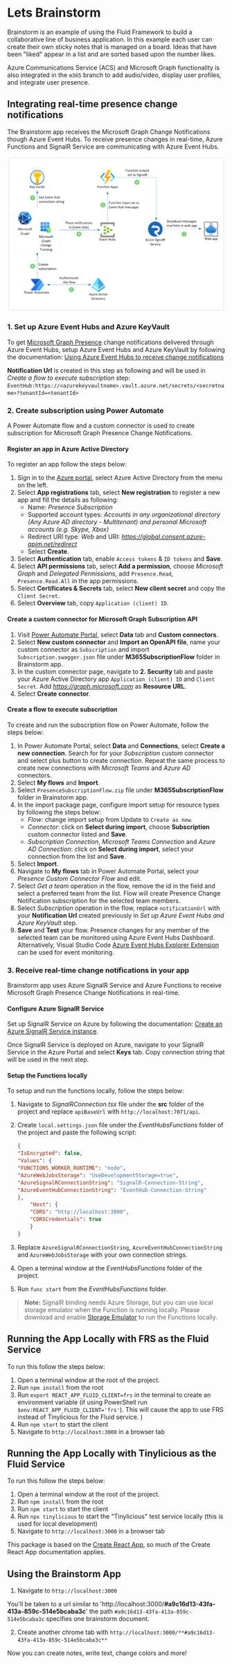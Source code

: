 # Lets Brainstorm

Brainstorm is an example of using the Fluid Framework to build a collaborative line of business application. In this example each user can create their own sticky notes that is managed on a board. Ideas that have been "liked" appear
in a list and are sorted based upon the number likes. 

Azure Communications Service (ACS) and Microsoft Graph functionality is also integrated in the `m365` branch to add audio/video, display user profiles, and integrate user presence.

## Integrating real-time presence change notifications 

The Brainstorm app receives the Microsoft Graph Change Notifications though Azure Event Hubs. To receive presence changes in real-time, Azure Functions and SignalR Service are communicating with Azure Event Hubs.

![Real-time notification architectural diagram](./Images/BrainstormAppM365.png) 

### 1. Set up Azure Event Hubs and Azure KeyVault
 
To get [Microsoft Graph Presence](https://docs.microsoft.com/graph/api/presence-get?view=graph-rest-1.0&tabs=http&WT.mc_id=m365-37017-aycabas) change notifications delivered through Azure Event Hubs, setup Azure Event Hubs and Azure KeyVault by following the documentation: [Using Azure Event Hubs to receive change notifications](https://docs.microsoft.com/graph/change-notifications-delivery?WT.mc_id=m365-37017-aycabas#using-azure-event-hubs-to-receive-change-notifications)

**Notification Url** is created in this step as following and will be used in *Create a flow to execute subscription* step:
`EventHub:https://<azurekeyvaultname>.vault.azure.net/secrets/<secretname>?tenantId=<tenantId>`

### 2. Create subscription using Power Automate

A Power Automate flow and a custom connector is used to create subscription for Microsoft Graph Presence Change Notifications. 

#### Register an app in Azure Active Directory

To register an app follow the steps below:

1. Sign in to the [Azure portal](https://portal.azure.com), select Azure Active Directory from the menu on the left.
1. Select **App registrations** tab, select **New registration** to register a new app and fill the details as following:
    - Name: *Presence Subscription*
    - Supported account types: *Accounts in any organizational directory (Any Azure AD directory - Multitenant) and personal Microsoft accounts (e.g. Skype, Xbox)*
    - Redirect URI type: *Web* and URI: *https://global.consent.azure-apim.net/redirect*
    - Select **Create**.
1. Select **Authentication** tab, enable `Access tokens` & `ID tokens` and **Save**.
1. Select **API permissions** tab, select **Add a permission**, choose *Microsoft Graph* and *Delegated Permissions*, add `Presence.Read`, `Presence.Read.All` in the app permissions.
1. Select **Certificates & Secrets** tab, select **New client secret** and copy the `Client Secret`.
1. Select **Overview** tab, copy `Application (client) ID`.

#### Create a custom connector for Microsoft Graph Subscription API

1. Visit [Power Automate Portal](https://flow.microsoft.com), select **Data** tab and **Custom connectors**.
1. Select **New custom connector** and **Import an OpenAPI file**, name your custom connector as `Subscription` and import `Subscription.swagger.json` file under **M365SubscriptionFlow** folder in Brainstorm app.
1. In the custom connector page, navigate to **2. Security** tab and paste your Azure Active Directory app `Application (client) ID` and `Client Secret`. Add *https://graph.microsoft.com* as **Resource URL**.
1. Select **Create connector**.

#### Create a flow to execute subscription

To create and run the subscription flow on Power Automate, follow the steps below:

1. In Power Automate Portal, select **Data** and **Connections**, select **Create a new connection**. Search for for your *Subscription* custom connector and select plus button to create connection. Repeat the same process to create new connections with *Microsoft Teams* and *Azure AD* connectors. 
1. Select **My flows** and **Import**.
1. Select `PresenceSubscriptionFlow.zip` file under **M365SubscriptionFlow** folder in Brainstorm app.
1. In the import package page, configure import setup for resource types by following the steps below:
    - *Flow*: change import setup from Update to `Create as new`.
    - *Connector*: click on **Select during import**, choose **Subscription** custom connector listed and **Save**.
    - *Subscription Connection*, *Microsoft Teams Connection* and *Azure AD Connection*: click on **Select during import**, select your connection from the list and **Save**.
1. Select **Import**.
1. Navigate to **My flows** tab in Power Automate Portal, select your *Presence Custom Connector Flow* and edit.
1. Select *Get a team* operation in the flow, remove the id in the field and select a preferred team from the list. Flow will create Presence Change Notification subscription for the selected team members.
1. Select *Subscription* operation in the flow, replace `notificationUrl` with your **Notification Url** created previously in *Set up Azure Event Hubs and Azure KeyVault* step.
1. **Save** and **Test** your flow. Presence changes for any member of the selected team can be monitored using Azure Event Hubs Dashboard. Alternatively, Visual Studio Code [Azure Event Hubs Explorer Extension](https://marketplace.visualstudio.com/items?itemName=Summer.azure-event-hub-explorer&WT.mc_id=m365-37017-aycabas) can be used for event monitoring.  

### 3. Receive real-time change notifications in your app

Brainstorm app uses Azure SignalR Service and Azure Functions to receive Microsoft Graph Presence Change Notifications in real-time.

#### Configure Azure SignalR Service

Set up SignalR Service on Azure by following the documentation: [Create an Azure SignalR Service instance](https://docs.microsoft.com/azure/azure-signalr/signalr-quickstart-azure-functions-javascript?WT.mc_id=m365-37017-aycabas#create-an-azure-signalr-service-instance).

Once SignalR Service is deployed on Azure, navigate to your SignalR Service in the Azure Portal and select **Keys** tab. Copy connection string that will be used in the next step.

#### Setup the Functions locally

To setup and run the functions locally, follow the steps below:

1. Navigate to *SignalRConnection.tsx* file under the **src** folder of the project and replace `apiBaseUrl` with `http://localhost:7071/api`.
1. Create `local.settings.json` file under the *EventHubsFunctions* folder of the project and paste the following script:
    ```json
    {
    "IsEncrypted": false,
    "Values": {
    "FUNCTIONS_WORKER_RUNTIME": "node",
    "AzureWebJobsStorage": "UseDevelopmentStorage=true",
    "AzureSignalRConnectionString": "SignalR-Connection-String",
    "AzureEventHubConnectionString": "EventHub-Connection-String"
    },
        "Host": {
        "CORS": "http://localhost:3000",
        "CORSCredentials": true
        }
    }
    ```

1. Replace `AzureSignalRConnectionString`, `AzureEventHubConnectionString` and `AzureWebJobsStorage` with your own connection strings.
1. Open a terminal window at the *EventHubsFunctions* folder of the project.
1. Run `func start` from the *EventHubsFunctions* folder.

> **Note:** SignalR binding needs Azure Storage, but you can use local storage emulator when the Function is running locally. Please download and enable [Storage Emulator](https://docs.microsoft.com/azure/storage/common/storage-use-emulator?WT.mc_id=m365-37017-aycabas) to run the Functions locally.


## Running the App Locally with FRS as the Fluid Service

To run this follow the steps below:

1. Open a terminal window at the root of the project.
1. Run `npm install` from the root
1. Run `export REACT_APP_FLUID_CLIENT=frs` in the terminal to create an environment variable (if using PowerShell run `$env:REACT_APP_FLUID_CLIENT='frs'`). This will cause the app to use FRS instead of Tinylicious for the Fluid service.
)
1. Run `npm start` to start the client
1. Navigate to `http://localhost:3000` in a browser tab

## Running the App Locally with Tinylicious as the Fluid Service

To run this follow the steps below:

1. Open a terminal window at the root of the project.
1. Run `npm install` from the root
1. Run `npm start` to start the client
1. Run `npx tinylicious` to start the "Tinylicious" test service locally (this is used for local development)
1. Navigate to `http://localhost:3000` in a browser tab

This package is based on the [Create React App](https://reactjs.org/docs/create-a-new-react-app.html), so much of the Create React App documentation applies.

## Using the Brainstorm App

1. Navigate to `http://localhost:3000`

You'll be taken to a url similar to 'http://localhost:3000/**#a9c16d13-43fa-413a-859c-514e5bcaba3c**' the path `#a9c16d13-43fa-413a-859c-514e5bcaba3c` specifies one brainstorm document.

2. Create another chrome tab with `http://localhost:3000/**#a9c16d13-43fa-413a-859c-514e5bcaba3c**`

Now you can create notes, write text, change colors and more!